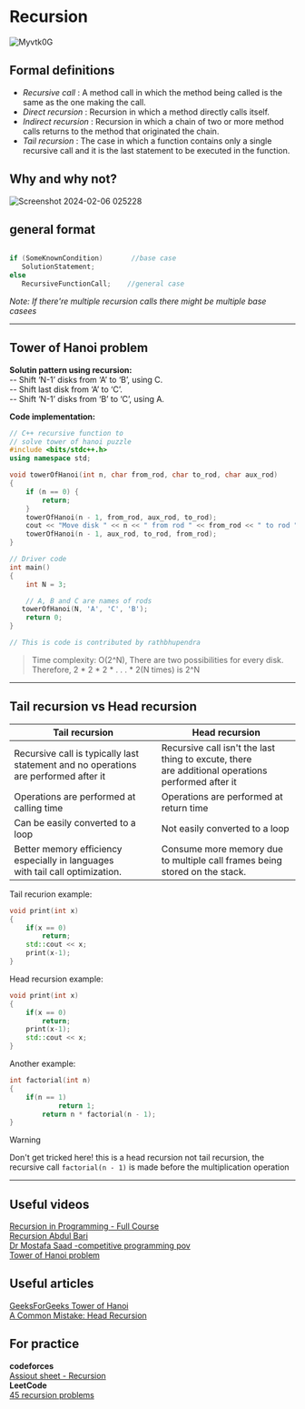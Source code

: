 # Recursion
![Myvtk0G](https://github.com/HelanaNady/DataStructure/assets/137416623/fbca26fb-09fc-43a6-a9ae-c8744a4c7029)

## Formal definitions 
- *Recursive call* : A method call in which the method being called is the same as the one making the call.  <br />
- *Direct recursion* : Recursion in which a method directly calls itself.  <br />
- *Indirect recursion* : Recursion in which a chain of two or more method calls returns to the method that originated the chain.  <br />
- *Tail recursion* : The case in which a function contains only a single recursive call and it is the last statement to be executed in the function.  <br />

## Why and why not?
![Screenshot 2024-02-06 025228](https://github.com/HelanaNady/DataStructure/assets/137416623/2a2c6245-499a-4ddd-b55f-820931ef81a8)

## general format
```Cpp

if (SomeKnownCondition)       //base case
   SolutionStatement;
else
   RecursiveFunctionCall;    //general case

```
*Note: If there're multiple recursion calls there might be multiple base casees*

------------------
## Tower of Hanoi problem
**Solutin pattern using recursion:** <br /> 
-- Shift ‘N-1’ disks from ‘A’ to ‘B’, using C. <br /> 
-- Shift last disk from ‘A’ to ‘C’. <br /> 
-- Shift ‘N-1’ disks from ‘B’ to ‘C’, using A. <br /> 

**Code implementation:** <br /> 
```Cpp
// C++ recursive function to 
// solve tower of hanoi puzzle 
#include <bits/stdc++.h> 
using namespace std; 

void towerOfHanoi(int n, char from_rod, char to_rod, char aux_rod) 
{ 
	if (n == 0) { 
		return; 
	} 
	towerOfHanoi(n - 1, from_rod, aux_rod, to_rod); 
	cout << "Move disk " << n << " from rod " << from_rod << " to rod " << to_rod << endl; 
	towerOfHanoi(n - 1, aux_rod, to_rod, from_rod); 
} 

// Driver code 
int main() 
{ 
	int N = 3; 

	// A, B and C are names of rods
   towerOfHanoi(N, 'A', 'C', 'B'); 
	return 0; 
} 

// This is code is contributed by rathbhupendra 

```
>Time complexity:
>O(2^N), There are two possibilities for every disk. Therefore, 2 * 2 * 2 * . . . * 2(N times) is 2^N

------

## Tail recursion vs Head recursion 


| Tail recursion | Head recursion |
| ---- | ---- |
| Recursive call is typically last statement and no operations are performed after it | Recursive call isn't the last thing to excute, there <br>are additional operations performed after it |
| Operations are performed at calling time | Operations are performed at return time |
| Can be easily converted to a loop | Not easily converted to a loop |
| Better memory efficiency especially in languages <br>with tail call optimization. | Consume more memory due to multiple call frames being stored on the stack. |

Tail recurion example:

```cpp
void print(int x)
{
	if(x == 0)
		return;
	std::cout << x;
	print(x-1);
}
```

Head recursion example:

```cpp
void print(int x)
{
	if(x == 0)
		return;
	print(x-1);
	std::cout << x;
}
```

Another example:
```cpp
int factorial(int n)
{
	if(n == 1)
        	return 1;
    	return n * factorial(n - 1);
}
```
> [!warning] 
> Don't get tricked here! this is a head recursion not tail recursion, the recursive call `factorial(n - 1)` is made before the multiplication operation


-----
## Useful videos 
[Recursion in Programming - Full Course](https://youtu.be/IJDJ0kBx2LM?si=NEXHFnrRiT8Sf8KG) <br />
[Recursion Abdul Bari](https://www.youtube.com/playlist?list=PL0x1zsLFiXsy62_l3Oum0nzyGM5VPkNyK) <br />
[Dr Mostafa Saad -competitive programming pov](https://www.youtube.com/watch?v=hyk46UmJPS4&list=PLPt2dINI2MIZPFq6HyUB1Uhxdh1UDnZMS&index=24) <br />
[Tower of Hanoi problem](https://youtu.be/q6RicK1FCUs?si=nYdiK7xfuIQxfj-G) <br /> 

## Useful articles
[GeeksForGeeks Tower of Hanoi](https://www.geeksforgeeks.org/c-program-for-tower-of-hanoi/) <br />
[A Common Mistake: Head Recursion](https://harshpreetsingh.medium.com/a-common-mistake-head-recursion-8901fedb45fd) <br />

## For practice 
**codeforces** <br /> 
[Assiout sheet - Recursion](https://codeforces.com/group/MWSDmqGsZm/contest/223339) <br /> 
**LeetCode** <br /> 
[45 recursion problems](https://leetcode.com/tag/recursion/) <br />
